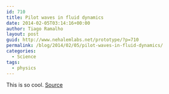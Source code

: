 ```yaml
---
id: 710
title: Pilot waves in fluid dynamics
date: 2014-02-05T03:14:16+00:00
author: Tiago Ramalho
layout: post
guid: http://www.nehalemlabs.net/prototype/?p=710
permalink: /blog/2014/02/05/pilot-waves-in-fluid-dynamics/
categories:
  - Science
tags:
  - physics
---
```

This is so cool.
[Source](http://fuckyeahfluiddynamics.tumblr.com/post/39043737554/about-a-year-ago-we-featured-a-video-in-which-a)